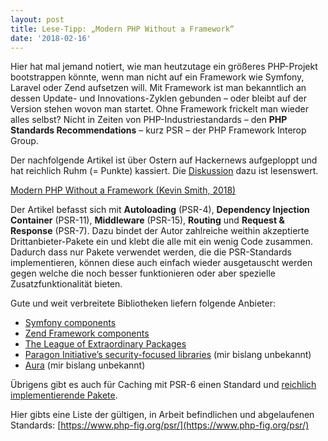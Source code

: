 ```yaml
---
layout: post
title: Lese-Tipp: „Modern PHP Without a Framework“
date: '2018-02-16'
---
```


Hier hat mal jemand notiert, wie man heutzutage ein größeres PHP-Projekt bootstrappen könnte, wenn man nicht auf ein Framework wie Symfony, Laravel oder Zend aufsetzen will. Mit Framework ist man bekanntlich an dessen Update- und Innovations-Zyklen gebunden – oder bleibt auf der Version stehen wovon man startet. Ohne Framework frickelt man wieder alles selbst? Nicht in Zeiten von PHP-Industriestandards – den **PHP Standards Recommendations** – kurz PSR – der PHP Framework Interop Group.

<!--more-->

Der nachfolgende Artikel ist über Ostern auf Hackernews aufgeploppt und hat reichlich Ruhm (= Punkte) kassiert. Die [Diskussion](https://news.ycombinator.com/item?id=16725492) dazu ist lesenswert.

[Modern PHP Without a Framework (Kevin Smith, 2018)](https://kevinsmith.io/modern-php-without-a-framework)

Der Artikel befasst sich mit **Autoloading** (PSR-4), **Dependency Injection Container** (PSR-11), **Middleware** (PSR-15), **Routing** und **Request & Response** (PSR-7). Dazu bindet der Autor zahlreiche weithin akzeptierte Drittanbieter-Pakete ein und klebt die alle mit ein wenig Code zusammen. Dadurch dass nur Pakete verwendet werden, die die PSR-Standards implementieren, können diese auch einfach wieder ausgetauscht werden gegen welche die noch besser funktionieren oder aber spezielle Zusatzfunktionalität bieten.

Gute und weit verbreitete Bibliotheken liefern folgende Anbieter:

- [Symfony components](https://symfony.com/components)
- [Zend Framework components](https://zendframework.github.io/)
- [The League of Extraordinary Packages](https://thephpleague.com/)
- [Paragon Initiative’s security-focused libraries](https://paragonie.com/software) (mir bislang unbekannt)
- [Aura](http://auraphp.com/) (mir bislang unbekannt)

Übrigens gibt es auch für Caching mit PSR-6 einen Standard und [reichlich implementierende Pakete](https://packagist.org/packages/psr/cache/dependents?q=psr-6&p=0).

Hier gibts eine Liste der gültigen, in Arbeit befindlichen und abgelaufenen Standards: [https://www.php-fig.org/psr/](https://www.php-fig.org/psr/)